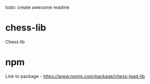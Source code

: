 todo: create awesome readme

# chess-lib
Chess lib

# npm
Link to package - https://www.npmjs.com/package/chess-lead-lib
